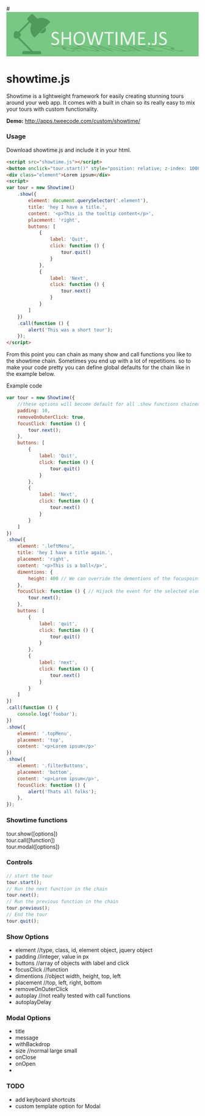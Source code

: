 #![Showtime logo](demo/images/logo.png)

# showtime.js

Showtime is a lightweight framework for easily creating stunning tours around your web app.
It comes with a built in chain so its really easy to mix your tours with custom functionality.

**Demo:** http://apps.tweecode.com/custom/showtime/
### Usage
Download showtime.js and include it in your html.
```html
<script src="showtime.js"></script>
<button onclick="tour.start()" style="position: relative; z-index: 10000;">Take a tour</button>
<div class="element">Lorem ipsum</div>
<script>
var tour = new Showtime()
    .show({
        element: document.querySelector('.element'),
        title: 'hey I have a title.',
        content: '<p>This is the tooltip content</p>',
        placement: 'right',
        buttons: [
            {
                label: 'Quit',
                click: function () {
                    tour.quit()
                }
            },
            {
                label: 'Next',
                click: function () {
                    tour.next()
                }
            }
        ]
    })
    .call(function () {
        alert('This was a short tour');
    });
</script>
```
From this point you can chain as many show and call functions you like to the showtime chain.
Sometimes you end up with a lot of repetitions. so to make your code pretty you can define global defaults for the chain like in the example below.

Example code
```javascript
var tour = new Showtime({ 
    //these options will become default for all .show functions chained on this instance
    padding: 10,
    removeOnOuterClick: true,
    focusClick: function () {
        tour.next();
    },
    buttons: [
        {
            label: 'Quit',
            click: function () {
                tour.quit()
            }
        },
        {
            label: 'Next',
            click: function () {
                tour.next()
            }
        }
    ]
})
.show({
    element: '.leftMenu',
    title: 'hey I have a title again.',
    placement: 'right',
    content: '<p>This is a ball</p>',
    dimentions: {
        height: 400 // We can override the dementions of the focuspoint. top, left, height, width
    },
    focusClick: function () { // Hijack the event for the selected element to do whatever you want
        tour.next();
    },
    buttons: [
        {
            label: 'quit',
            click: function () {
                tour.quit()
            }
        },
        {
            label: 'next',
            click: function () {
                tour.next()
            }
        }
    ]
})
.call(function () {
    console.log('foobar');
})
.show({
    element: '.topMenu',
    placement: 'top',
    content: '<p>Lorem ipsum</p>'
})
.show({
    element: '.filterButtons',
    placement: 'bottom',
    content: '<p>Lorem ipsum</p>',
    focusClick: function () {
        alert('Thats all folks');
    },
});
```
### Showtime functions
tour.show([options])  
tour.call([function])  
tour.modal([options])  

### Controls
```javascript
// start the tour
tour.start();
// Run the next function in the chain
tour.next();
// Run the previous function in the chain
tour.previous();
// End the tour
tour.quit();
```

### Show Options
- element //type, class, id, element object, jquery object
- padding //integer, value in px
- buttons //array of objects with label and click
- focusClick //function
- dimentions //object width, height, top, left
- placement //top, left, right, bottom
- removeOnOuterClick
- autoplay //not really tested with call functions
- autoplayDelay

### Modal Options
- title
- message
- withBackdrop
- size //normal large small
- onClose
- onOpen
- 
### TODO
- add keyboard shortcuts
- custom template option for Modal
